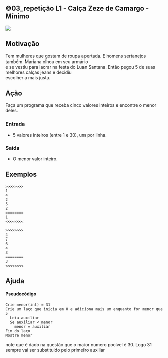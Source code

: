 ## ©03_repetição L1 - Calça Zeze de Camargo - Mínimo


![](__capa.jpg)

## Motivação

Tem mulheres que gostam de roupa apertada. E homens sertanejos também. Mariana olhou em seu armário  
e se vestiu para lacrar na festa do Luan Santana. Então pegou 5 de suas melhores calças jeans e decidiu  
escolher a mais justa.  

## Ação

Faça um programa que receba cinco valores inteiros e encontre o menor deles.  

### Entrada

*   5 valores inteiros (entre 1 e 30), um por linha.

### Saída

*   O menor valor inteiro.  

## Exemplos

```
>>>>>>>>
1
4
2
5
2
========
1
<<<<<<<<

>>>>>>>>
4
7
6
4
3
========
3
<<<<<<<<
```

## Ajuda
#### Pseudocódigo
```
Crie menor(int) = 31 
Crie um laço que inicia em 0 e adiciona mais um enquanto for menor que 5
  Leia auxiliar
  Se auxiliar < menor
    menor = auxiliar
Fim do laço
Mostre menor
```
note que é dado na questão que o maior numero pocível é 30. Logo 31 sempre vai ser substituido pelo primeiro auxiliar